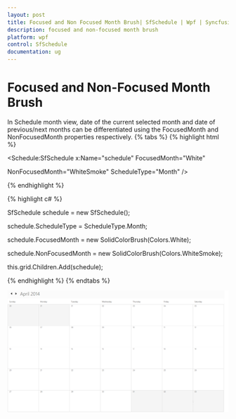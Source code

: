 ```yaml
---
layout: post
title: Focused and Non Focused Month Brush| SfSchedule | Wpf | Syncfusion
description: focused and non-focused month brush
platform: wpf
control: SfSchedule
documentation: ug
---
```


# Focused and Non-Focused Month Brush

In Schedule month view, date of the current selected month and date of previous/next months can be differentiated using the FocusedMonth and NonFocusedMonth properties respectively.
{% tabs %}
{% highlight html %}



<Schedule:SfSchedule x:Name="schedule" FocusedMonth="White" 

NonFocusedMonth="WhiteSmoke" ScheduleType="Month" />

{% endhighlight  %}

{% highlight c# %}




SfSchedule schedule = new SfSchedule();

schedule.ScheduleType = ScheduleType.Month;

schedule.FocusedMonth = new SolidColorBrush(Colors.White);

schedule.NonFocusedMonth = new SolidColorBrush(Colors.WhiteSmoke);

this.grid.Children.Add(schedule);


{% endhighlight  %}
{% endtabs %}

![](Focused-and-Non-Focused-Month-Brush_images/Focused-and-Non-Focused-Month-Brush_img1.png)





